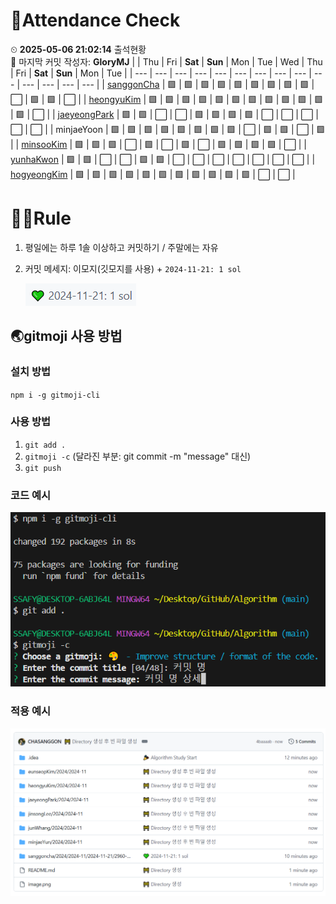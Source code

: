 <!-- Attendance Section -->
# 📅Attendance Check

⏲ **2025-05-06 21:02:14** 출석현황<br>📝 마지막 커밋 작성자: **GloryMJ**
|   | Thu | Fri | **Sat** | **Sun** | Mon | Tue | Wed | Thu | Fri | **Sat** | **Sun** | Mon | Tue |
| --- | --- | --- | --- | --- | --- | --- | --- | --- | --- | --- | --- | --- | --- |
| [sanggonCha](https://solved.ac/profile/yg9618) | 🟩 | 🟩 | 🟩 | 🟩 | 🟩 | 🟩 | 🟩 | 🟩 | 🟩 | ⬜ | 🟩 | 🟩 | ⬜ |
| [heongyuKim](https://solved.ac/profile/khg6436) | 🟩 | 🟩 | 🟩 | 🟩 | 🟩 | 🟩 | 🟩 | 🟩 | 🟩 | 🟩 | 🟩 | 🟩 | ⬜ |
| [jaeyeongPark](https://solved.ac/profile/pjy980526) | 🟩 | 🟩 | ⬜ | ⬜ | 🟩 | 🟩 | 🟩 | 🟩 | ⬜ | ⬜ | ⬜ | ⬜ | ⬜ |
| minjaeYoon | 🟩 | 🟩 | 🟩 | 🟩 | 🟩 | 🟩 | 🟩 | 🟩 | ⬜ | 🟩 | 🟩 | ⬜ | 🟩 |
| [minsooKim](https://solved.ac/profile/kei03016) | 🟩 | 🟩 | 🟩 | ⬜ | 🟩 | ⬜ | 🟩 | ⬜ | 🟩 | 🟩 | 🟩 | 🟩 | ⬜ |
| [yunhaKwon](https://solved.ac/profile/ellen4421) | 🟩 | 🟩 | ⬜ | ⬜ | 🟩 | 🟩 | ⬜ | ⬜ | ⬜ | ⬜ | ⬜ | ⬜ | ⬜ |
| [hogyeongKim](https://solved.ac/profile/rlaghtl2) | 🟩 | 🟩 | 🟩 | 🟩 | 🟩 | 🟩 | 🟩 | 🟩 | 🟩 | 🟩 | 🟩 | ⬜ | ⬜ |

<!-- Rules Section -->
# 🏳‍🌈Rule
1. 평일에는 하루 1솔 이상하고 커밋하기 / 주말에는 자유
2. 커밋 메세지: 이모지(깃모지를 사용) +  `2024-11-21: 1 sol`

    ![alt text](images/image-2.png)


## 🌏gitmoji 사용 방법
### 설치 방법
`npm i -g gitmoji-cli`

### 사용 방법
1. `git add .`
2. `gitmoji -c` (달라진 부분: git commit -m "message" 대신)
3. `git push`

### 코드 예시
![alt text](images/image.png)

### 적용 예시
![alt text](images/image-1.png)
